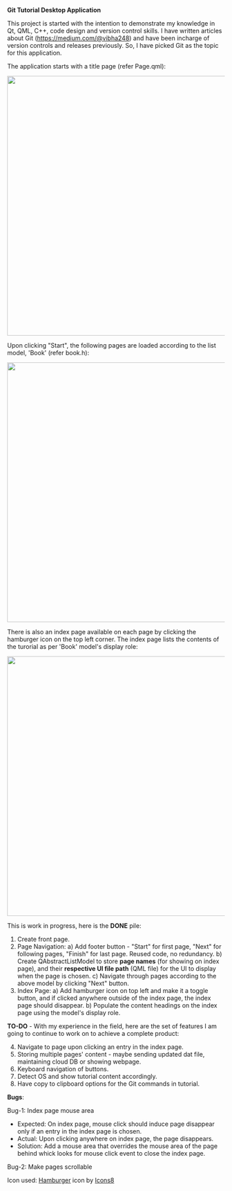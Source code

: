 **Git Tutorial Desktop Application**

This project is started with the intention to demonstrate my knowledge in Qt, QML, C++, code design and version control skills.
I have written articles about Git (https://medium.com/@vibha248) and have been incharge of version controls and releases previously. So, I have picked Git as the topic for this application.

The application starts with a title page (refer Page.qml):

<img src="https://user-images.githubusercontent.com/8523768/166157519-d70ff591-4775-4107-ad61-30cd304e6472.png" width="600"/>

Upon clicking "Start", the following pages are loaded according to the list model, 'Book' (refer book.h):

<img src="https://user-images.githubusercontent.com/8523768/166157691-461fc5f5-7aa5-498b-b310-0d542ed181d9.png" width="600"/>

There is also an index page available on each page by clicking the hamburger icon on the top left corner. The index page lists the contents of the turorial as per 'Book' model's display role:

<img src="https://user-images.githubusercontent.com/8523768/166157818-ab04d6b7-1b3b-465b-992c-c7a7c32a8254.png" width="600"/>

This is work in progress, here is the **DONE** pile:

1. Create front page.
2. Page Navigation:
  a) Add footer button - "Start" for first page, "Next" for following pages, "Finish" for last page. Reused code, no redundancy.
  b) Create QAbstractListModel to store **page names** (for showing on index page), and their **respective UI file path** (QML file) for the UI to display
  when the page is chosen.
  c) Navigate through pages according to the above model by clicking "Next" button.
3. Index Page:
  a) Add hamburger icon on top left and make it a toggle button, and if clicked anywhere outside of the index page, the index page should disappear.
  b) Populate the content headings on the index page using the model's display role.

**TO-DO** - With my experience in the field, here are the set of features I am going to continue to work on to achieve a complete product:

4. Navigate to page upon clicking an entry in the index page.
5. Storing multiple pages' content - maybe sending updated dat file, maintaining cloud DB or showing webpage.
6. Keyboard navigation of buttons.
7. Detect OS and show tutorial content accordingly.
8. Have copy to clipboard options for the Git commands in tutorial.

**Bugs**:

Bug-1: Index page mouse area
- Expected: On index page, mouse click should induce page disappear only if an entry in the index page is chosen.
- Actual: Upon clicking anywhere on index page, the page disappears.
- Solution: Add a mouse area that overrides the mouse area of the page behind whick looks for mouse click event to close the index page.

Bug-2: Make pages scrollable

Icon used:
<a target="_blank" href="https://icons8.com/icon/ZZXySkU5qb7q/hamburger">Hamburger</a> icon by <a target="_blank" href="https://icons8.com">Icons8</a>
